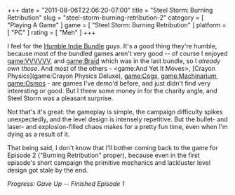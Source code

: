 +++
date = "2011-08-06T22:06:20-07:00"
title = "Steel Storm: Burning Retribution"
slug = "steel-storm-burning-retribution-2"
category = [ "Playing A Game" ]
game = [ "Steel Storm: Burning Retribution" ]
platform = [ "PC" ]
rating = [ "Meh" ]
+++

I feel for the <a href="http://www.humblebundle.com/">Humble Indie Bundle</a> guys.  It's a good thing they're humble, because most of the bundled games aren't very good -- of course I enjoyed <game:VVVVVV>, and <game:Braid> which was in the last bundle, so I <i>already own those</i>.  And most of the others - <game:And Yet It Moves>, [Crayon Physics](game:Crayon Physics Deluxe), <game:Cogs>, <game:Machinarium>, <game:Osmos> - are games I've demo'd before, and just didn't find very interesting or good.  But I threw some money in for the charity angle, and Steel Storm was a pleasant surprise.

Not that's it's great: the gameplay is simple, the campaign difficulty spikes unexpectedly, and the level design is intensely repetitive.  But the bullet- and laser- and explosion-filled chaos makes for a pretty fun time, even when I'm dying as a result of it.

That being said, I don't know that I'll bother coming back to the game for Episode 2 ("Burning Retribution" proper), because even in the first episode's short campaign the primitive mechanics and lackluster level design got stale by the end.

<i>Progress: Gave Up -- Finished Episode 1</i>